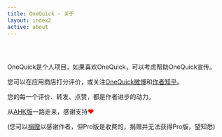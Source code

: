 ```yaml
---
title: OneQuick - 关于
layout: index2
active: about
---
```


<p style="height: 30px;"></p>

OneQuick是个人项目，如果喜欢OneQuick，可以考虑帮助OneQuick宣传。

您可以在应用商店打分评价，或关注<a href="http://weibo.com/onequick" target="_blank">OneQuick微博</a>和<a href="https://www.zhihu.com/people/xxxjin" target="_blank">作者知乎</a>。

您的每一个评价、转发、点赞，都是作者进步的动力。

从<a href="https://github.com/XUJINKAI/OneQuick" target="_blank">AHK版</a>一路走来，感谢支持<span style="color: red;">❤</span>

(您可以<a href="http://xujinkai.net/donate" target="_blank">捐赠</a>以感谢作者，但Pro版是收费的，捐赠并无法获得Pro版，望知悉)


